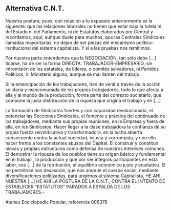 ## Alternativa C.N.T.

Nuestra postura, pues, con relación a lo expuesto anteriormente es la
siguiente: que las relaciones laborales no tienen que estar bajo la
tutela ni del Estado ni del Parlamento, ni de Estatutos elaborados por
Central y recordamos, aquí, aunque duele para muchos, que las Centrales
Sindicales llamadas mayoritarias, no dejan de ser piezas del mecanismo
político-institucional del sistema capitalista. Y si a las pruebas nos
remitimos.

Por nuestra parte entendemos que la NEGOCIACIÓN, tan sólo debe [...]
ticarse, ha de ser la forma DIRECTA: TRABAJADOR-EMPRESARIO, sin
intromisión de los estatales, de líderes, o comités salvadores, ni
Partidos Políticos, ni Ministerio alguno, aunque se mal llamen del
trabajo.

Si la emancipación de los trabajadores, han de venir a través de la
acción solidaria y mancomunada de los propios trabajadores, todo lo que
afecta a ella y al mundo de la producción, forma parte del contexto
societario, que compone la justa distribución de la riqueza que origina
el trabajo y en [...]

La formación de Sindicatos fuertes y con capacidad revolucionaria, el
potenciar las Secciones Sindicales, el fomento y práctica del continuado
de los trabajadores, mediante sus propias reuniones, en la Empresa y
fuera de ella, en los Sindicatos. Hacer llegar a la clase trabajadora la
confianza de su propia fuerza reivindicativa y transformadora, en la
lucha abierta consecuente contra la actual sociedad, injusta y
corrompida, y con ello hacer frente a los constantes abusos del Capital.
El construir y constituir nievas y propias estructuras como defensa de
nuestros intereses comunes. El demostrar la riqueza de los pueblos tiene
su origen básico y fundamental en el trabajo , la producción y que por
ser íntegros participantes en esta labor, nos [...] de la retribución,
el equilibrio económico justo y equitativo. El no permitirse nos
desasocie, que nos ampute el cuerpo social, mediante diversificaciones
politizadas, para ungirnos al sistema Capitalista, HE AHÍ, NUESTRA
[...] HE AHÍ LA POSTURA DE LA C.N.T., CONTRA EL INTENTO DE ESTABLECER
"ESTATUTOS" PARADOS A ESPALDA DE LOS TRABAJADORES.-

Ateneu Enciclopedic Popular, referencia 006378


